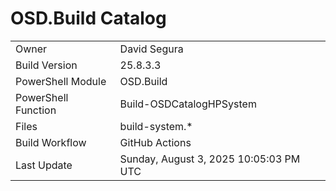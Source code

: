 ﻿# OSD.Build Catalog

| | |
|-|-|
| Owner | David Segura |
| Build Version | 25.8.3.3 |
| PowerShell Module | OSD.Build |
| PowerShell Function | Build-OSDCatalogHPSystem |
| Files | build-system.* |
| Build Workflow | GitHub Actions |
| Last Update | Sunday, August 3, 2025 10:05:03 PM UTC |
